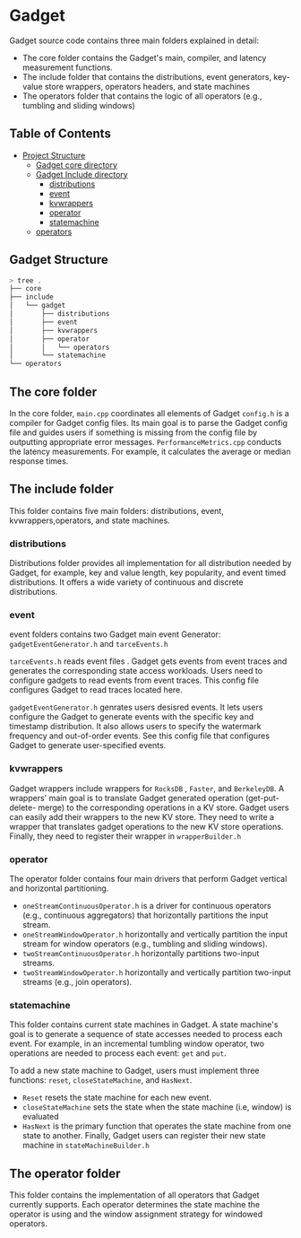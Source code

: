 
# Gadget
Gadget source code contains three main folders explained in detail:
- The core folder contains the Gadget's main, compiler, and latency measurement functions.
- The include folder that contains the distributions, event generators, key-value store wrappers, operators headers, and state machines
- The operators folder that contains the logic of all operators (e.g., tumbling and sliding windows)


## Table of Contents

- [Project Structure](#Gadget-structure)
  - [Gadget core directory](#The-core-folder)
  - [Gadget Include directory](#include)
    - [distributions](#distributions)
    - [event](#event)
    - [kvwrappers](#kvwrappers)
    - [operator](#operator)
    - [statemachine](#statemachine)
  - [operators](#The-operator-folder)

## Gadget Structure
```bash
> tree .
├── core
├── include
│   └── gadget
│       ├── distributions
│       ├── event
│       ├── kvwrappers
│       ├── operator
│       │   └── operators
│       └── statemachine
└── operators
```
## The core folder
In the core folder, `main.cpp`  coordinates all elements of Gadget
`config.h`  is a compiler for Gadget config files. Its main goal is to parse the Gadget config file and guides users if something is missing from the config file by outputting appropriate error messages.
`PerformanceMetrics.cpp` conducts the latency measurements. For example, it calculates the average or median response times.

## The include folder
This folder contains five main folders: distributions, event, kvwrappers,operators, and state machines.

### distributions
Distributions folder provides all implementation for all distribution needed by Gadget, for example, key and value length, key popularity, and event timed distributions. It offers a wide variety of continuous and discrete distributions.
### event
event folders contains two Gadget main event Generator: `gadgetEventGenerator.h` and `tarceEvents.h`

`tarceEvents.h` reads event files . Gadget gets events from event traces and generates the corresponding state access workloads. Users need to configure gadgets to read events from event traces. This config file configures Gadget to read traces located here.

`gadgetEventGenerator.h` genrates users desisred events. It lets users configure the Gadget to generate events with the specific key and timestamp distribution. It also allows users to specify the watermark frequency and out-of-order events. See this config file that configures Gadget to generate user-specified events.

### kvwrappers
Gadget wrappers include wrappers for `RocksDB` , `Faster`, and `BerkeleyDB`. A wrappers' main goal is to translate Gadget generated operation (get-put-delete- merge) to the corresponding operations in a KV store. Gadget users can easily add their wrappers to the new KV store. They need to write a wrapper that translates gadget operations to the new KV store operations. Finally, they need to register their wrapper in `wrapperBuilder.h`

### operator
The operator folder contains four main drivers that perform Gadget vertical and horizontal partitioning. 
- `oneStreamContinuousOperator.h` is a driver for continuous operators (e.g., continuous aggregators) that horizontally partitions the input stream.
- `oneStreamWindowOperator.h` horizontally and vertically partition the input stream for window operators (e.g., tumbling and sliding windows).
- `twoStreamContinuousOperator.h`   horizontally partitions two-input streams.  
- `twoStreamWindowOperator.h` horizontally and vertically partition two-input streams (e.g., join operators).
### statemachine
This folder contains current state machines in Gadget. A state machine's goal is to generate a sequence of state accesses needed to process each event. For example, in an incremental tumbling window operator, two operations are needed to process each event: `get` and `put`.   

To add a new state machine to Gadget, users must implement three functions:  `reset`, `closeStateMachine`, and `HasNext`. 
- `Reset` resets the state machine for each new event. 
- `closeStateMachine` sets the state when the state machine (i.e, window) is evaluated
-  `HasNext` is the primary function that operates the state machine from one state to another. Finally, 
Gadget users can register their new state machine in `stateMachineBuilder.h`

## The operator folder
This folder contains the implementation of all operators that Gadget currently supports. Each operator determines the state machine the operator is using and the window assignment strategy for windowed operators.



